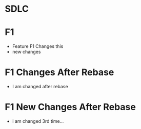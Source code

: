 # SDLC

# F1
- Feature F1 Changes this
- new changes

# F1 Changes After Rebase
- I am changed after rebase

# F1 New Changes After Rebase
- i am changed 3rd time...